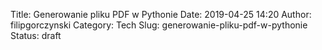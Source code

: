 Title: Generowanie pliku PDF w Pythonie
Date: 2019-04-25 14:20
Author: filipgorczynski
Category: Tech
Slug: generowanie-pliku-pdf-w-pythonie
Status: draft


